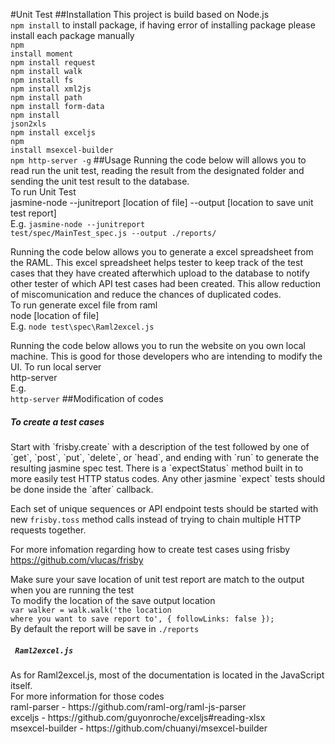 #Unit Test
##Installation 
This project is build based on Node.js
<br><code>npm install</code> to install package, if having error of installing package please install each package manually
<br/><code>npm install moment</code>
<br/><code>npm install request</code>
<br/><code>npm install walk</code>
<br/><code>npm install fs</code>
<br/><code>npm install xml2js</code>
<br/><code>npm install path</code>
<br/><code>npm install form-data</code>
<br/><code>npm install json2xls</code>
<br/><code>npm install exceljs</code>
<br/><code>npm install msexcel-builder</code>
<br/><code>npm http-server -g</code>
##Usage
Running the code below will allows you to read run the unit test, reading the result from the designated folder and sending the unit test result to the database.
<br>To run Unit Test 
<br/>jasmine-node --junitreport [location of file] --output [location to save unit test report]
<br>E.g. <code>jasmine-node --junitreport test/spec/MainTest_spec.js --output ./reports/ </code>

Running the code below allows you to generate a excel spreadsheet from the RAML. This excel spreadsheet helps tester to keep track of the test cases that they have created afterwhich upload to the database to notify other tester of which API test cases had been created. This allow reduction of miscomunication and reduce the chances of duplicated codes. 
<br>To run generate excel file from raml
<br> node [location of file]
<br>E.g. <code>node test\spec\Raml2excel.js</code>

Running the code below allows you to run the website on you own local machine. This is good for those developers who are intending to modify the UI.
To run local server
<br> http-server
<Br> E.g. <code> http-server</code>
##Modification of codes
<h5>To create a test cases</h5>
Start with `frisby.create` with a description of the test followed by one of `get`, `post`, `put`, `delete`, or `head`, and ending with `run` to generate the resulting jasmine spec test. There is a `expectStatus` method built in to more easily test HTTP status codes. Any other jasmine `expect` tests should be done inside the `after` callback.

Each set of unique sequences or API endpoint tests should be started with new `frisby.toss` method calls instead of trying to chain multiple HTTP requests together.

For more infomation regarding how to create test cases using frisby
<br/><link>https://github.com/vlucas/frisby</link>

Make sure your save location of unit test report are match to the output when you are running the test
<br>To modify the location of the save output location 
<br><code>var walker = walk.walk('the location where you want to save report to', {
     followLinks: false
 });
 </code>
<br>By default the report will be save in <code>./reports</code>

<h5><code> Raml2excel.js</code></h5>
As for Raml2excel.js, most of the documentation is located in the JavaScript itself. 
<br> For more information for those codes
<br> raml-parser - <link>https://github.com/raml-org/raml-js-parser</link>
<br> exceljs - <link>https://github.com/guyonroche/exceljs#reading-xlsx</link>
<br> msexcel-builder - <link>https://github.com/chuanyi/msexcel-builder</link>
